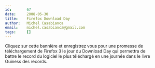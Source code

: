 ```yaml
---
id:       67
date:     2008-05-30
title:    Firefox Download Day
author:   Michel Casabianca
email:    michel.casabianca@gmail.com
tags:     []
---
```


Cliquez sur cette bannière et enregistrez vous pour une promesse de téléchargement de Firefox 3 le jour du Download Day qui permettra de battre le record du logiciel le plus téléchargé en une journée dans le livre Guiness des records.

